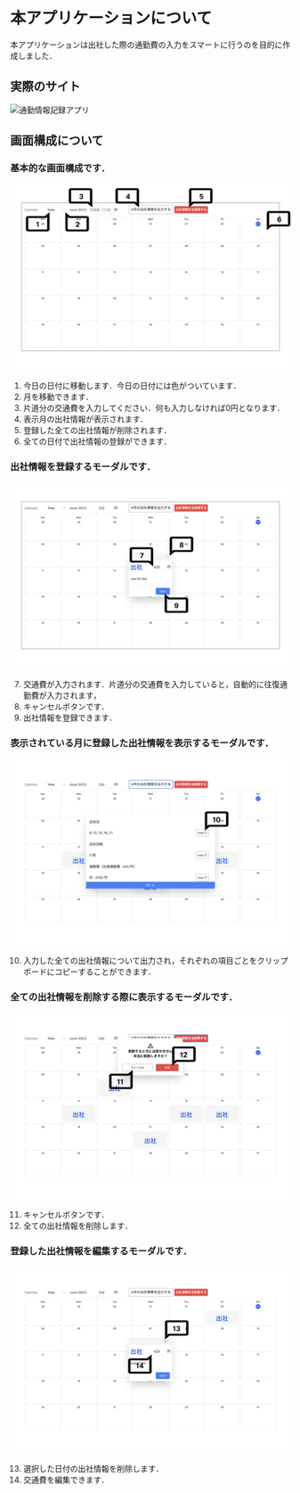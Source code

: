# 本アプリケーションについて
本アプリケーションは出社した際の通勤費の入力をスマートに行うのを目的に作成しました．

## 実際のサイト
![通勤情報記録アプリ](https://commute-fare-app.netlify.app/)

## 画面構成について
### 基本的な画面構成です．
![画像1](Images/Image1.png)

1. 今日の日付に移動します．今日の日付には色がついています．
2. 月を移動できます．
3. 片道分の交通費を入力してください．何も入力しなければ0円となります．
4. 表示月の出社情報が表示されます．
5. 登録した全ての出社情報が削除されます．
6. 全ての日付で出社情報の登録ができます．

### 出社情報を登録するモーダルです．
![画像2](Images/Image2.png)

7. 交通費が入力されます．片道分の交通費を入力していると，自動的に往復通勤費が入力されます，
8. キャンセルボタンです．
9. 出社情報を登録できます．

### 表示されている月に登録した出社情報を表示するモーダルです．
![画像3](Images/Image3.png)

10. 入力した全ての出社情報について出力され，それぞれの項目ごとをクリップボードにコピーすることができます．

### 全ての出社情報を削除する際に表示するモーダルです．
![画像11](Images/Image4.png)

11. キャンセルボタンです．
12. 全ての出社情報を削除します．

### 登録した出社情報を編集するモーダルです．
![画像5](Images/Image5.png)

13. 選択した日付の出社情報を削除します．
14. 交通費を編集できます．